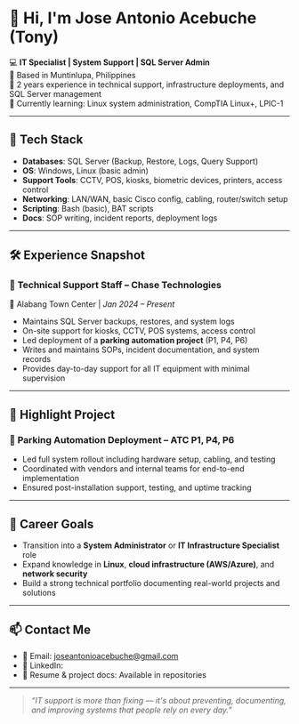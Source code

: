 # 👋 Hi, I'm Jose Antonio Acebuche (Tony)

💻 **IT Specialist | System Support | SQL Server Admin**  
📍 Based in Muntinlupa, Philippines  
🔧 2 years experience in technical support, infrastructure deployments, and SQL Server management  
🌱 Currently learning: Linux system administration, CompTIA Linux+, LPIC-1  

---

## 🧰 Tech Stack

- **Databases**: SQL Server (Backup, Restore, Logs, Query Support)  
- **OS**: Windows, Linux (basic admin)  
- **Support Tools**: CCTV, POS, kiosks, biometric devices, printers, access control  
- **Networking**: LAN/WAN, basic Cisco config, cabling, router/switch setup  
- **Scripting**: Bash (basic), BAT scripts  
- **Docs**: SOP writing, incident reports, deployment logs

---

## 🛠️ Experience Snapshot

### 🚧 **Technical Support Staff – Chase Technologies**  
📍 Alabang Town Center | *Jan 2024 – Present*  
- Maintains SQL Server backups, restores, and system logs  
- On-site support for kiosks, CCTV, POS systems, access control  
- Led deployment of a **parking automation project** (P1, P4, P6)  
- Writes and maintains SOPs, incident documentation, and system records  
- Provides day-to-day support for all IT equipment with minimal supervision

---

## 📌 Highlight Project

### 🔐 **Parking Automation Deployment – ATC P1, P4, P6**
- Led full system rollout including hardware setup, cabling, and testing  
- Coordinated with vendors and internal teams for end-to-end implementation  
- Ensured post-installation support, testing, and uptime tracking

---

## 🎯 Career Goals

- Transition into a **System Administrator** or **IT Infrastructure Specialist** role  
- Expand knowledge in **Linux**, **cloud infrastructure (AWS/Azure)**, and **network security**  
- Build a strong technical portfolio documenting real-world projects and solutions

---

## 📫 Contact Me

- 📧 Email: joseantonioacebuche@gmail.com  
- 💼 LinkedIn:  
- 📂 Resume & project docs: Available in repositories

---

> *“IT support is more than fixing — it's about preventing, documenting, and improving systems that people rely on every day.”*

